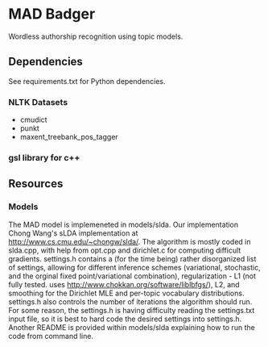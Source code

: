 # MAD Badger

Wordless authorship recognition using topic models.

## Dependencies

See requirements.txt for Python dependencies.

### NLTK Datasets

- cmudict
- punkt
- maxent_treebank_pos_tagger

### gsl library for c++

## Resources

### Models

The MAD model is implemeneted in models/slda. Our implementation Chong Wang's sLDA implementation at http://www.cs.cmu.edu/~chongw/slda/. The algorithm is mostly coded in slda.cpp, with help from opt.cpp and dirichlet.c for computing difficult gradients. settings.h contains a (for the time being) rather disorganized list of settings, allowing for different inference schemes (variational, stochastic, and the orginal fixed point/variational combination), regularization - L1 (not fully tested. uses http://www.chokkan.org/software/liblbfgs/), L2, and smoothing for the Dirichlet MLE and per-topic vocabulary distributions. settings.h also controls the number of iterations the algorithm should run. For some reason, the settings.h is having difficulty reading the settings.txt input file, so it is best to hard code the desired settings into settings.h. Another README is provided within models/slda explaining how to run the code from command line. 
